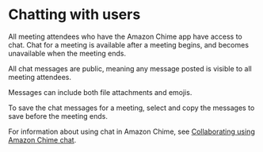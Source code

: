 # Chatting with users<a name="chime-chat"></a>

All meeting attendees who have the Amazon Chime app have access to chat\. Chat for a meeting is available after a meeting begins, and becomes unavailable when the meeting ends\.

All chat messages are public, meaning any message posted is visible to all meeting attendees\.

Messages can include both file attachments and emojis\.

To save the chat messages for a meeting, select and copy the messages to save before the meeting ends\.

For information about using chat in Amazon Chime, see [Collaborating using Amazon Chime chat](chime-using-chat.md)\.